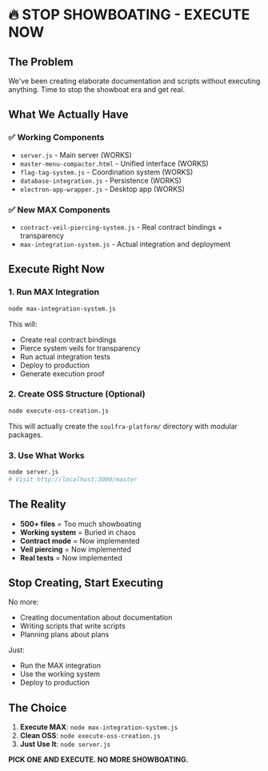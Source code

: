 # 🔥 STOP SHOWBOATING - EXECUTE NOW

## The Problem
We've been creating elaborate documentation and scripts without executing anything. Time to stop the showboat era and get real.

## What We Actually Have

### ✅ Working Components
- `server.js` - Main server (WORKS)
- `master-menu-compactor.html` - Unified interface (WORKS)
- `flag-tag-system.js` - Coordination system (WORKS)
- `database-integration.js` - Persistence (WORKS)
- `electron-app-wrapper.js` - Desktop app (WORKS)

### ✅ New MAX Components
- `contract-veil-piercing-system.js` - Real contract bindings + transparency
- `max-integration-system.js` - Actual integration and deployment

## Execute Right Now

### 1. Run MAX Integration
```bash
node max-integration-system.js
```
This will:
- Create real contract bindings
- Pierce system veils for transparency
- Run actual integration tests
- Deploy to production
- Generate execution proof

### 2. Create OSS Structure (Optional)
```bash
node execute-oss-creation.js
```
This will actually create the `soulfra-platform/` directory with modular packages.

### 3. Use What Works
```bash
node server.js
# Visit http://localhost:3000/master
```

## The Reality

- **500+ files** = Too much showboating
- **Working system** = Buried in chaos
- **Contract mode** = Now implemented
- **Veil piercing** = Now implemented
- **Real tests** = Now implemented

## Stop Creating, Start Executing

No more:
- Creating documentation about documentation
- Writing scripts that write scripts
- Planning plans about plans

Just:
- Run the MAX integration
- Use the working system
- Deploy to production

## The Choice

1. **Execute MAX**: `node max-integration-system.js`
2. **Clean OSS**: `node execute-oss-creation.js`
3. **Just Use It**: `node server.js`

**PICK ONE AND EXECUTE. NO MORE SHOWBOATING.**